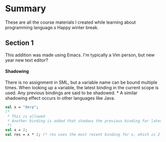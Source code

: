 # Summary

These are all the course materials I created while learning about programming language.s Happy winter break.

## Section 1

This addition was made using Emacs. I'm typically a Vim person, but new year new text editor?

#### Shadowing

There is no assignment in SML, but a variable name can be bound multiple times.
When looking up a variable, the latest binding in the current scope is used.
Any previous bindings are said to be shadowed.
	* A similar shadowing effect occurs in other languages like Java.

```sml
val x = "derp";
(*
 * This is allowed
 * Another binding is added that shadows the previous binding for later declarations
 *)
val x = 2;
val res = x * 2; (* res uses the most recent binding for x, which is 2 *)
```